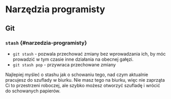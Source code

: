 # Narzędzia programisty

## Git

### `stash` {#narzedzia-programisty}

- `git stash` - pozwala przechować zmiany bez wprowadzania ich, by móc prowadzić w tym czasie inne działania na obecnej gałęzi.
- `git stash pop` - przywraca przechowane zmiany

Najlepiej myśleć o stashu jak o schowaniu tego, nad czym aktualnie pracujesz do szuflady w biurku. Nie masz tego na biurku, więc nie zaprząta Ci to przestrzeni roboczej, ale szybko możesz otworzyć szufladę i wrócić do schowanych papierów.
